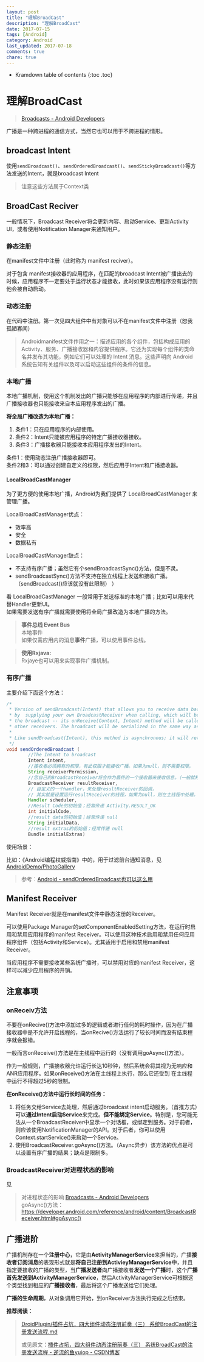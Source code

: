 ```yaml
---
layout: post
title: "理解BroadCast"
description: "理解BroadCast"
date: 2017-07-15
tags: [Android]
category: Android
last_updated: 2017-07-18
comments: true
chare: true
---
```


* Kramdown table of contents
{:toc .toc}



# 理解BroadCast

> [Broadcasts - Android Developers](https://developer.android.com/guide/components/broadcasts.html "Broadcasts - Android Developers")

广播是一种跨进程的通信方式，当然它也可以用于不跨进程的情形。


## broadcast Intent

使用`sendBroadcast()`、`sendOrderedBroadcast()`、`sendStickyBroadcast()`等方法发送的Intent，就是broadcast Intent

> 注意这些方法属于Context类

## BroadCast Reciver

一般情况下，Broadcast Receiver将会更新内容、启动Service、更新Activity UI，或者使用Notification Manager来通知用户。


### 静态注册

在manifest文件中注册（此时称为 manifest reciver）。

对于包含 manifest接收器的应用程序，在匹配的broadcast Intent被广播出去的时候，应用程序不一定要处于运行状态才能接收，此时如果该应用程序没有运行则他会被自动启动。



### 动态注册
在代码中注册。第一次见四大组件中有对象可以不在manifest文件中注册（恕我孤陋寡闻）




> Androidmanifest文件作用之一：描述应用的各个组件，包括构成应用的 Activity、服务、广播接收器和内容提供程序。它还为实现每个组件的类命名并发布其功能，例如它们可以处理的 Intent 消息。这些声明向 Android 系统告知有关组件以及可以启动这些组件的条件的信息。



### 本地广播

本地广播机制，使用这个机制发出的广播只能够在应用程序的内部进行传递，并且广播接收器也只能接收来自本应用程序发出的广播。

**将全局广播改造为本地广播：**

1. 条件1：只在应用程序的内部使用。  
2. 条件2：Intent只能被应用程序的特定广播接收器接收。   
3. 条件3：广播接收器只能接收本应用程序发出的Intent。   

条件1：使用动态注册广播接收器即可。     
条件2和3：可以通过创建自定义的权限，然后应用于Intent和广播接收器。   


#### LocalBroadCastManager
为了更方便的使用本地广播，Android为我们提供了 LocalBroadCastManager 来管理广播。

LocalBroadCastManager优点：

- 效率高
- 安全
- 数据私有

LocalBroadCastManager缺点：

- 不支持有序广播；虽然它有个sendBroadcastSync()方法，但是不灵。
- sendBroadcastSync()方法不支持在独立线程上发送和接收广播。（sendBroadcast()应该就没有此限制）
）

看 LocalBroadCastManager 一般常用于发送标准的本地广播；比如可以用来代替Handler更新UI。  
如果需要发送有序广播就需要使用将全局广播改造为本地广播的方法。


> **事件总线 Event Bus**  
> 本地事件  
> 如果仅需应用内的消息**事件**广播，可以使用事件总线。

> **使用Rxjava:**  
Rxjaye也可以用来实现事件广播机制。





### 有序广播

主要介绍下面这个方法：

```java
/*
 * Version of sendBroadcast(Intent) that allows you to receive data back from the broadcast. This is accomplished 
 * by  supplying your own BroadcastReceiver when calling, which will be treated as a final receiver at the end of 
 * the broadcast -- its onReceive(Context, Intent) method will be called with the result values collected from the 
 * other receivers. The broadcast will be serialized in the same way as calling sendOrderedBroadcast(Intent, String).
 * 
 * Like sendBroadcast(Intent), this method is asynchronous; it will return before resultReceiver.onReceive() is called.
 */
void sendOrderedBroadcast (
        //The Intent to broadcast
        Intent intent,     
        //接收者必须拥有的权限，有此权限才能接收广播。如果为null，则不需要权限。
        String receiverPermission,    
        //您自己的BroadcastReceiver将会作为最终的一个接收器来接收信息。（一般就称为resultReceiver）
        BroadcastReceiver resultReceiver, 
        // 自定义的一个handler，来处理resultReceiver的回调，
        // 其实就是设置运行resultReceiver的线程，如果为null，则在主线程中处理。
        Handler scheduler,            
        //Result Code的初始值；经常传递 Activity.RESULT_OK
        int initialCode,              
        //result data的初始值；经常传递 null
        String initialData,           
        //result extras的初始值；经常传递 null
        Bundle initialExtras)         
```

使用场景：

比如：《Android编程权威指南》中的，用于过滤前台通知消息，见[AndroidDemo/PhotoGallery](https://github.com/FanDean/AndroidDemo/tree/master/PhotoGallery)



> 参考：[Android - sendOrderedBroadcast也可以这么用](http://blog.csdn.net/u014470702/article/details/47723955 "Android - sendOrderedBroadcast也可以这么用")


## Manifest Receiver
Manifest Receiver就是在manifest文件中静态注册的Receiver。

可以使用Package Manager的setComponentEnabledSetting方法，在运行时启用和禁用应用程序的manifest Receiver。可以使用这种技术启用和禁用任何应用程序组件（包括Activity和Service）。尤其适用于启用和禁用manifest Receiver。


当应用程序不需要接收某些系统广播时，可以禁用对应的manifest Receiver，这样可以减少应用程序的开销。  



## 注意事项

### onReceiv方法
不要在onRecive()方法中添加过多的逻辑或者进行任何的耗时操作，因为在广播接收器中是不允许开启线程的，当onRecive()方法运行了较长时间而没有结束程序就会报错。

一般而言onReceive()方法是在主线程中运行的（没有调用goAsync()方法）。

作为一般规则，广播接收器允许运行长达10秒钟，然后系统会将其视为无响应和ANR应用程序。如果onReceive()方法在主线程上执行，那么它还受到
在主线程中运行不得超过5秒的限制。

**在onReceive()方法中运行长时间的任务：**

1. 将任务交给Service去处理，然后通过broadcast intent启动服务。（首推方式）可以**通过Intent启动Service**来完成。**但不能绑定Service**。特别是，您可能无法从一个BroadcastReceiver中显示一个对话框，或绑定到服务。对于前者，则应该使用NotificationManager的API。对于后者，你可以使用Context.startService()来启动一个Service。
2. 使用BroadcastReceiver.goAsync()方法。（Async异步）该方法的优点是可以设置有序广播的结果；缺点是限制多。


### BroadcastReceiver对进程状态的影响


见


> 对进程状态的影响 [Broadcasts - Android Developers](https://developer.android.com/guide/components/broadcasts.html#effects_on_process_state "Broadcasts - Android Developers")   
goAsync()方法：<https://developer.android.com/reference/android/content/BroadcastReceiver.html#goAsync()>


## 广播进阶

广播机制存在一个**注册中心**，它是由**ActivityManagerService**来担当的，广播**接收者订阅消息**的表现形式就是**将自己注册到ActivieyManagerService中**，并且指定要接收的广播的类型，当**广播发送者**向广播接收者**发送一个广播**时，这个**广播首先发送到ActivityManagerService**，然后ActivityManagerService可根据这个类型找到相应的**广播接收者**，最后将这个广播发送给它们处理。

**广播的生命周期**，从对象调用它开始，到onReceiver方法执行完成之后结束。

**推荐阅读：**  
> [DroidPlugin/插件占坑，四大组件动态注册前奏（三） 系统BroadCast的注册发送流程.md ](https://github.com/DroidPluginTeam/DroidPlugin/blob/master/DOC/hejunlin/插件占坑，四大组件动态注册前奏（三）%20系统BroadCast的注册发送流程.md )
>
> 或见原文：[插件占坑，四大组件动态注册前奏（三） 系统BroadCast的注册发送流程 - 逆流的鱼yuiop - CSDN博客](http://blog.csdn.net/hejjunlin/article/details/52204143 "插件占坑，四大组件动态注册前奏（三） 系统BroadCast的注册发送流程 - 逆流的鱼yuiop - CSDN博客")


